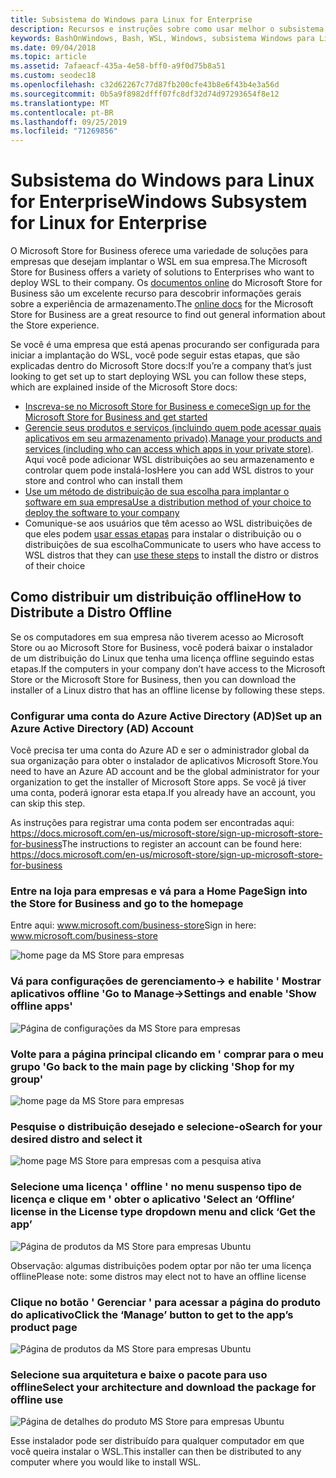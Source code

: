 ```yaml
---
title: Subsistema do Windows para Linux for Enterprise
description: Recursos e instruções sobre como usar melhor o subsistema do Windows para Linux em um ambiente corporativo.
keywords: BashOnWindows, Bash, WSL, Windows, subsistema Windows para Linux, windowssubsystem, Ubuntu, Debian, Suse, Windows 10, Enterprise, implantação, offline, empacotamento, armazenamento, distribuição, instalação, instalar
ms.date: 09/04/2018
ms.topic: article
ms.assetid: 7afaeacf-435a-4e58-bff0-a9f0d75b8a51
ms.custom: seodec18
ms.openlocfilehash: c32d62267c77d87fb200cfe43b8e6f43b4e3a56d
ms.sourcegitcommit: 0b5a9f8982dfff07fc8df32d74d97293654f8e12
ms.translationtype: MT
ms.contentlocale: pt-BR
ms.lasthandoff: 09/25/2019
ms.locfileid: "71269856"
---
```

# <a name="windows-subsystem-for-linux-for-enterprise"></a><span data-ttu-id="c6438-104">Subsistema do Windows para Linux for Enterprise</span><span class="sxs-lookup"><span data-stu-id="c6438-104">Windows Subsystem for Linux for Enterprise</span></span>

<span data-ttu-id="c6438-105">O Microsoft Store for Business oferece uma variedade de soluções para empresas que desejam implantar o WSL em sua empresa.</span><span class="sxs-lookup"><span data-stu-id="c6438-105">The Microsoft Store for Business offers a variety of solutions to Enterprises who want to deploy WSL to their company.</span></span> <span data-ttu-id="c6438-106">Os [documentos online](https://docs.microsoft.com/en-us/microsoft-store/) do Microsoft Store for Business são um excelente recurso para descobrir informações gerais sobre a experiência de armazenamento.</span><span class="sxs-lookup"><span data-stu-id="c6438-106">The [online docs](https://docs.microsoft.com/en-us/microsoft-store/) for the Microsoft Store for Business are a great resource to find out general information about the Store experience.</span></span>

<span data-ttu-id="c6438-107">Se você é uma empresa que está apenas procurando ser configurada para iniciar a implantação do WSL, você pode seguir estas etapas, que são explicadas dentro do Microsoft Store docs:</span><span class="sxs-lookup"><span data-stu-id="c6438-107">If you’re a company that’s just looking to get set up to start deploying WSL you can follow these steps, which are explained inside of the Microsoft Store docs:</span></span>

* [<span data-ttu-id="c6438-108">Inscreva-se no Microsoft Store for Business e comece</span><span class="sxs-lookup"><span data-stu-id="c6438-108">Sign up for the Microsoft Store for Business and get started</span></span>](https://docs.microsoft.com/en-us/microsoft-store/sign-up-microsoft-store-for-business-overview)
* <span data-ttu-id="c6438-109">[Gerencie seus produtos e serviços (incluindo quem pode acessar quais aplicativos em seu armazenamento privado)](https://docs.microsoft.com/en-us/microsoft-store/manage-apps-microsoft-store-for-business-overview).</span><span class="sxs-lookup"><span data-stu-id="c6438-109">[Manage your products and services (including who can access which apps in your private store)](https://docs.microsoft.com/en-us/microsoft-store/manage-apps-microsoft-store-for-business-overview).</span></span> <span data-ttu-id="c6438-110">Aqui você pode adicionar WSL distribuições ao seu armazenamento e controlar quem pode instalá-los</span><span class="sxs-lookup"><span data-stu-id="c6438-110">Here you can add WSL distros to your store and control who can install them</span></span>
* [<span data-ttu-id="c6438-111">Use um método de distribuição de sua escolha para implantar o software em sua empresa</span><span class="sxs-lookup"><span data-stu-id="c6438-111">Use a distribution method of your choice to deploy the software to your company</span></span>](https://docs.microsoft.com/en-us/microsoft-store/distribute-apps-to-your-employees-microsoft-store-for-business)
* <span data-ttu-id="c6438-112">Comunique-se aos usuários que têm acesso ao WSL distribuições de que eles podem [usar essas etapas](https://docs.microsoft.com/en-us/windows/wsl/install-win10) para instalar o distribuição ou o distribuições de sua escolha</span><span class="sxs-lookup"><span data-stu-id="c6438-112">Communicate to users who have access to WSL distros that they can [use these steps](https://docs.microsoft.com/en-us/windows/wsl/install-win10) to install the distro or distros of their choice</span></span> 

## <a name="how-to-distribute-a-distro-offline"></a><span data-ttu-id="c6438-113">Como distribuir um distribuição offline</span><span class="sxs-lookup"><span data-stu-id="c6438-113">How to Distribute a Distro Offline</span></span>

<span data-ttu-id="c6438-114">Se os computadores em sua empresa não tiverem acesso ao Microsoft Store ou ao Microsoft Store for Business, você poderá baixar o instalador de um distribuição do Linux que tenha uma licença offline seguindo estas etapas.</span><span class="sxs-lookup"><span data-stu-id="c6438-114">If the computers in your company don’t have access to the Microsoft Store or the Microsoft Store for Business, then you can download the installer of a Linux distro that has an offline license by following these steps.</span></span> 

### <a name="set-up-an-azure-active-directory-ad-account"></a><span data-ttu-id="c6438-115">Configurar uma conta do Azure Active Directory (AD)</span><span class="sxs-lookup"><span data-stu-id="c6438-115">Set up an Azure Active Directory (AD) Account</span></span> 

<span data-ttu-id="c6438-116">Você precisa ter uma conta do Azure AD e ser o administrador global da sua organização para obter o instalador de aplicativos Microsoft Store.</span><span class="sxs-lookup"><span data-stu-id="c6438-116">You need to have an Azure AD account and be the global administrator for your organization to get the installer of Microsoft Store apps.</span></span> <span data-ttu-id="c6438-117">Se você já tiver uma conta, poderá ignorar esta etapa.</span><span class="sxs-lookup"><span data-stu-id="c6438-117">If you already have an account, you can skip this step.</span></span>

<span data-ttu-id="c6438-118">As instruções para registrar uma conta podem ser encontradas aqui: https://docs.microsoft.com/en-us/microsoft-store/sign-up-microsoft-store-for-business</span><span class="sxs-lookup"><span data-stu-id="c6438-118">The instructions to register an account can be found here: https://docs.microsoft.com/en-us/microsoft-store/sign-up-microsoft-store-for-business</span></span>

### <a name="sign-into-the-store-for-business-and-go-to-the-homepage"></a><span data-ttu-id="c6438-119">Entre na loja para empresas e vá para a Home Page</span><span class="sxs-lookup"><span data-stu-id="c6438-119">Sign into the Store for Business and go to the homepage</span></span>
<span data-ttu-id="c6438-120">Entre aqui: www.microsoft.com/business-store</span><span class="sxs-lookup"><span data-stu-id="c6438-120">Sign in here: www.microsoft.com/business-store</span></span>

![home page da MS Store para empresas](media/offlineinstallscreens/1-screen.png)

### <a name="go-to-manage-settings-and-enable-show-offline-apps"></a><span data-ttu-id="c6438-122">Vá para configurações de gerenciamento-> e habilite ' Mostrar aplicativos offline '</span><span class="sxs-lookup"><span data-stu-id="c6438-122">Go to Manage->Settings and enable 'Show offline apps'</span></span>

![Página de configurações da MS Store para empresas](media/offlineinstallscreens/2-screen.png)

### <a name="go-back-to-the-main-page-by-clicking-shop-for-my-group"></a><span data-ttu-id="c6438-124">Volte para a página principal clicando em ' comprar para o meu grupo '</span><span class="sxs-lookup"><span data-stu-id="c6438-124">Go back to the main page by clicking 'Shop for my group'</span></span>

![home page da MS Store para empresas](media/offlineinstallscreens/1-screen.png)

### <a name="search-for-your-desired-distro-and-select-it"></a><span data-ttu-id="c6438-126">Pesquise o distribuição desejado e selecione-o</span><span class="sxs-lookup"><span data-stu-id="c6438-126">Search for your desired distro and select it</span></span>

![home page MS Store para empresas com a pesquisa ativa](media/offlineinstallscreens/3-screen.png)

### <a name="select-an-offline-license-in-the-license-type-dropdown-menu-and-click-get-the-app"></a><span data-ttu-id="c6438-128">Selecione uma licença ' offline ' no menu suspenso tipo de licença e clique em ' obter o aplicativo '</span><span class="sxs-lookup"><span data-stu-id="c6438-128">Select an ‘Offline’ license in the License type dropdown menu and click ‘Get the app’</span></span>

![Página de produtos da MS Store para empresas Ubuntu](media/offlineinstallscreens/4-screen.png)

<span data-ttu-id="c6438-130">Observação: algumas distribuições podem optar por não ter uma licença offline</span><span class="sxs-lookup"><span data-stu-id="c6438-130">Please note: some distros may elect not to have an offline license</span></span>

### <a name="click-the-manage-button-to-get-to-the-apps-product-page"></a><span data-ttu-id="c6438-131">Clique no botão ' Gerenciar ' para acessar a página do produto do aplicativo</span><span class="sxs-lookup"><span data-stu-id="c6438-131">Click the ‘Manage’ button to get to the app’s product page</span></span>

![Página de produtos da MS Store para empresas Ubuntu](media/offlineinstallscreens/5-screen.png)

### <a name="select-your-architecture-and-download-the-package-for-offline-use"></a><span data-ttu-id="c6438-133">Selecione sua arquitetura e baixe o pacote para uso offline</span><span class="sxs-lookup"><span data-stu-id="c6438-133">Select your architecture and download the package for offline use</span></span>

![Página de detalhes do produto MS Store para empresas Ubuntu](media/offlineinstallscreens/6-screen.png)

<span data-ttu-id="c6438-135">Esse instalador pode ser distribuído para qualquer computador em que você queira instalar o WSL.</span><span class="sxs-lookup"><span data-stu-id="c6438-135">This installer can then be distributed to any computer where you would like to install WSL.</span></span>
